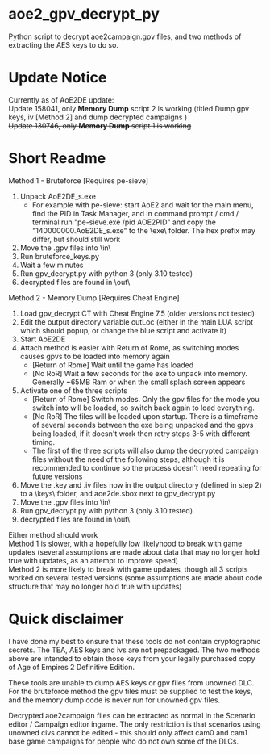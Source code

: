 # aoe2_gpv_decrypt_py
Python script to decrypt aoe2campaign.gpv files, and two methods of extracting the AES keys to do so.

# Update Notice
Currently as of AoE2DE update:  
Update 158041, only **Memory Dump** script 2 is working (titled Dump gpv keys, iv [Method 2] and dump decrypted campaigns )  
~~Update 130746, only **Memory Dump** script 1 is working~~

# Short Readme

Method 1 - Bruteforce [Requires pe-sieve]
1. Unpack AoE2DE_s.exe 
    * For example with pe-sieve: start AoE2 and wait for the main menu, find the PID in Task Manager, and in command prompt / cmd / terminal run "pe-sieve.exe /pid AOE2PID" and copy the "140000000.AoE2DE_s.exe" to the \exe\ folder. The hex prefix may differ, but should still work
2. Move the .gpv files into \in\
3. Run bruteforce_keys.py
4. Wait a few minutes
5. Run gpv_decrypt.py with python 3 (only 3.10 tested)
6. decrypted files are found in \out\

Method 2 - Memory Dump [Requires Cheat Engine]
1. Load gpv_decrypt.CT with Cheat Engine 7.5 (older versions not tested)
2. Edit the output directory variable outLoc (either in the main LUA script which should popup, or change the blue script and activate it)
3. Start AoE2DE
4. Attach method is easier with Return of Rome, as switching modes causes gpvs to be loaded into memory again
    * [Return of Rome] Wait until the game has loaded
    * [No RoR] Wait a few seconds for the exe to unpack into memory. Generally ~65MB Ram or when the small splash screen appears
5. Activate one of the three scripts
    * [Return of Rome] Switch modes. Only the gpv files for the mode you switch into will be loaded, so switch back again to load everything.
    * [No RoR] The files will be loaded upon startup. There is a timeframe of several seconds between the exe being unpacked and the gpvs being loaded, if it doesn't work then retry steps 3-5 with different timing.
    * The first of the three scripts will also dump the decrypted campaign files without the need of the following steps, although it is recommended to continue so the process doesn't need repeating for future versions
7. Move the .key and .iv files now in the output directory (defined in step 2) to a \keys\ folder, and aoe2de.sbox next to gpv_decrypt.py
8. Move the .gpv files into \in\
9. Run gpv_decrypt.py with python 3 (only 3.10 tested)
10. decrypted files are found in \out\

Either method should work  
Method 1 is slower, with a hopefully low likelyhood to break with game updates (several assumptions are made about data that may no longer hold true with updates, as an attempt to improve speed)  
Method 2 is more likely to break with game updates, though all 3 scripts worked on several tested versions (some assumptions are made about code structure that may no longer hold true with updates)  

# Quick disclaimer

I have done my best to ensure that these tools do not contain cryptographic secrets. The TEA, AES keys and ivs are not prepackaged. The two methods above are intended to obtain those keys from your legally purchased copy of Age of Empires 2 Definitive Edition.

These tools are unable to dump AES keys or gpv files from unowned DLC. For the bruteforce method the gpv files must be supplied to test the keys, and the memory dump code is never run for unowned gpv files.

Decrypted aoe2campaign files can be extracted as normal in the Scenario editor / Campaign editor ingame. The only restriction is that scenarios using unowned civs cannot be edited - this should only affect cam0 and cam1 base game campaigns for people who do not own some of the DLCs.
